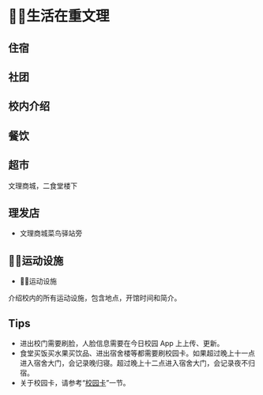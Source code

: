 # 👨‍🎓生活在重文理

## 住宿

## 社团

## 校内介绍

## 餐饮

## 超市

文理商城，二食堂楼下

## 理发店

- 文理商城菜鸟驿站旁

## 🏊‍♀️运动设施

- 🏊‍♀️运动设施

介绍校内的所有运动设施，包含地点，开馆时间和简介。

## Tips

- 进出校门需要刷脸，人脸信息需要在今日校园 App 上上传、更新。
- 食堂买饭买水果买饮品、进出宿舍楼等都需要刷校园卡。如果超过晚上十一点进入宿舍大门，会记录晚归寝。超过晚上十二点进入宿舍大门，会记录夜不归宿。
- 关于校园卡，请参考“[校园卡](/service/campus-card)”一节。
